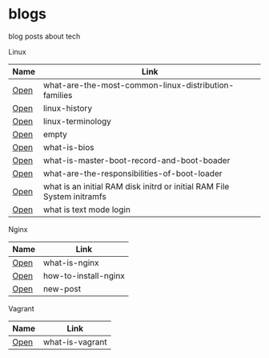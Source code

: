 # blogs

blog posts about tech

Linux

| Name  | Link |
| ------------- | ------------- |
| [Open](/posts/230117) | what-are-the-most-common-linux-distribution-families  |
| [Open](/posts/230118) | linux-history    |
| [Open](/posts/230119) | linux-terminology    |
| [Open](/posts/230120) | empty  |
| [Open](/posts/230121) | what-is-bios  |
| [Open](/posts/230122) | what-is-master-boot-record-and-boot-boader  |
| [Open](/posts/230123) | what-are-the-responsibilities-of-boot-loader |
| [Open](/posts/230127) | what is an initial RAM disk initrd or initial RAM File System initramfs  |
| [Open](/posts/230128) | what is text mode login  |


Nginx

| Name  | Link |
| ------------- | ------------- |
| [Open](/posts/230124) | what-is-nginx    |
| [Open](/posts/230125) | how-to-install-nginx    |
| [Open](/posts/230127) | new-post    |


Vagrant 

| Name  | Link |
| ------------- | ------------- |
| [Open](/posts/230126) | what-is-vagrant |

